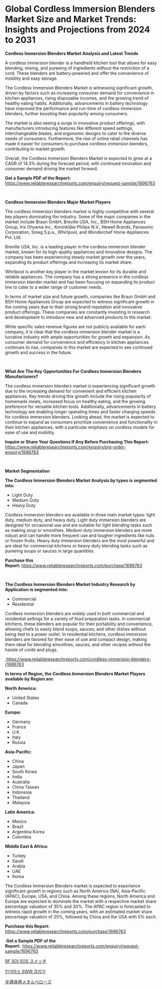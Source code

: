 <p><h1>Global Cordless Immersion Blenders Market Size and Market Trends: Insights and Projections from 2024 to 2031</h1></p><p><strong>Cordless Immersion Blenders Market Analysis and Latest Trends</strong></p>
<p><p>A cordless immersion blender is a handheld kitchen tool that allows for easy blending, mixing, and pureeing of ingredients without the restriction of a cord. These blenders are battery-powered and offer the convenience of mobility and easy storage.</p><p>The Cordless Immersion Blenders Market is witnessing significant growth, driven by factors such as increasing consumer demand for convenience in kitchen appliances, rising disposable incomes, and the growing trend of healthy eating habits. Additionally, advancements in battery technology have improved the performance and run-time of cordless immersion blenders, further boosting their popularity among consumers.</p><p>The market is also seeing a surge in innovative product offerings, with manufacturers introducing features like different speed settings, interchangeable blades, and ergonomic designs to cater to the diverse needs of consumers. Furthermore, the rise of online retail channels has made it easier for consumers to purchase cordless immersion blenders, contributing to market growth.</p><p>Overall, the Cordless Immersion Blenders Market is expected to grow at a CAGR of 14.3% during the forecast period, with continued innovation and consumer demand driving the market forward.</p></p>
<p><strong>Get a Sample PDF of the Report:&nbsp;</strong> <a href="https://www.reliableresearchreports.com/enquiry/request-sample/1696763">https://www.reliableresearchreports.com/enquiry/request-sample/1696763</a></p>
<p>&nbsp;</p>
<p><strong>Cordless Immersion Blenders Major Market Players</strong></p>
<p><p>The cordless immersion blenders market is highly competitive with several key players dominating the industry. Some of the major companies in the market include Braun GmbH, Breville USA, Inc., BSH Home Appliances Group, Iris Ohyama Inc., Koninklijke Philips N.V., Newell Brands, Panasonic Corporation, Smeg S.p.a., Whirlpool, and Wonderchef Home Appliances Pvt. Ltd.</p><p>Breville USA, Inc. is a leading player in the cordless immersion blender market, known for its high-quality appliances and innovative designs. The company has been experiencing steady market growth over the years, expanding its product offerings and increasing its market share.</p><p>Whirlpool is another key player in the market known for its durable and reliable appliances. The company has a strong presence in the cordless immersion blender market and has been focusing on expanding its product line to cater to a wider range of customer needs.</p><p>In terms of market size and future growth, companies like Braun GmbH and BSH Home Appliances Group are expected to witness significant growth in the coming years due to their strong brand reputation and innovative product offerings. These companies are constantly investing in research and development to introduce new and advanced products to the market.</p><p>While specific sales revenue figures are not publicly available for each company, it is clear that the cordless immersion blender market is a lucrative industry with ample opportunities for growth and expansion. As consumer demand for convenience and efficiency in kitchen appliances continues to rise, companies in this market are expected to see continued growth and success in the future.</p></p>
<p>&nbsp;</p>
<p><strong>What Are The Key Opportunities For Cordless Immersion Blenders Manufacturers?</strong></p>
<p><p>The cordless immersion blenders market is experiencing significant growth due to the increasing demand for convenient and efficient kitchen appliances. Key trends driving this growth include the rising popularity of homemade meals, increased focus on healthy eating, and the growing preference for versatile kitchen tools. Additionally, advancements in battery technology are enabling longer operating times and faster charging speeds for cordless immersion blenders. Looking ahead, the market is expected to continue to expand as consumers prioritize convenience and functionality in their kitchen appliances, with a particular emphasis on cordless models for ease of use and mobility.</p></p>
<p><strong>Inquire or Share Your Questions If Any Before Purchasing This Report:</strong> <a href="https://www.reliableresearchreports.com/enquiry/pre-order-enquiry/1696763">https://www.reliableresearchreports.com/enquiry/pre-order-enquiry/1696763</a></p>
<p>&nbsp;</p>
<p><strong>Market Segmentation</strong></p>
<p><strong>The Cordless Immersion Blenders Market Analysis by types is segmented into:</strong></p>
<p><ul><li>Light Duty</li><li>Medium Duty</li><li>Heavy Duty</li></ul></p>
<p><p>Cordless immersion blenders are available in three main market types: light duty, medium duty, and heavy duty. Light duty immersion blenders are designed for occasional use and are suitable for light blending tasks such as making soup or smoothies. Medium duty immersion blenders are more robust and can handle more frequent use and tougher ingredients like nuts or frozen fruits. Heavy duty immersion blenders are the most powerful and are ideal for commercial kitchens or heavy-duty blending tasks such as pureeing soups or sauces in large quantities.</p></p>
<p><strong>Purchase this Report:&nbsp;</strong><a href="https://www.reliableresearchreports.com/purchase/1696763">https://www.reliableresearchreports.com/purchase/1696763</a></p>
<p>&nbsp;</p>
<p><strong>The Cordless Immersion Blenders Market Industry Research by Application is segmented into:</strong></p>
<p><ul><li>Commercial</li><li>Residential</li></ul></p>
<p><p>Cordless immersion blenders are widely used in both commercial and residential settings for a variety of food preparation tasks. In commercial kitchens, these blenders are popular for their portability and convenience, allowing chefs to easily blend soups, sauces, and other dishes without being tied to a power outlet. In residential kitchens, cordless immersion blenders are favored for their ease of use and compact design, making them ideal for blending smoothies, sauces, and other recipes without the hassle of cords and plugs.</p></p>
<p><a href="https://www.reliableresearchreports.com/cordless-immersion-blenders-r1696763">&nbsp;https://www.reliableresearchreports.com/cordless-immersion-blenders-r1696763</a></p>
<p><strong>In terms of Region, the Cordless Immersion Blenders Market Players available by Region are:</strong></p>
<p>
    <p> <strong> North America: </strong>
        <ul>
            <li>United States</li>
            <li>Canada</li>
        </ul>
        </p> 
    <p> <strong> Europe: </strong>
        <ul>
            <li>Germany</li>
            <li>France</li>
            <li>U.K.</li>
            <li>Italy</li>
            <li>Russia</li>
        </ul>
        </p> 
    <p> <strong> Asia-Pacific: </strong>
        <ul>
            <li>China</li>
            <li>Japan</li>
            <li>South Korea</li>
            <li>India</li>
            <li>Australia</li>
            <li>China Taiwan</li>
            <li>Indonesia</li>
            <li>Thailand</li>
            <li>Malaysia</li>
        </ul>
        </p> 
    <p> <strong> Latin America: </strong>
        <ul>
            <li>Mexico</li>
            <li>Brazil</li>
            <li>Argentina Korea</li>
            <li>Colombia</li>
        </ul>
        </p> 
    <p> <strong> Middle East & Africa: </strong>
        <ul>
            <li>Turkey</li>
            <li>Saudi</li>
            <li>Arabia</li>
            <li>UAE</li>
            <li>Korea</li>
        </ul>
    </p>
    </p>
<p><p>The Cordless Immersion Blenders market is expected to experience significant growth in regions such as North America (NA), Asia-Pacific (APAC), Europe, USA, and China. Among these regions, North America and Europe are expected to dominate the market with a respective market share percentage valuation of 35% and 30%. The APAC region is forecasted to witness rapid growth in the coming years, with an estimated market share percentage valuation of 25%, followed by China and the USA with 5% each.</p></p>
<p><strong>Purchase this Report: </strong><a href="https://www.reliableresearchreports.com/purchase/1696763">https://www.reliableresearchreports.com/purchase/1696763</a></p>
<p>&nbsp;<strong>Get a Sample PDF of the Report:&nbsp;&nbsp;</strong><a href="https://www.reliableresearchreports.com/enquiry/request-sample/1696763">https://www.reliableresearchreports.com/enquiry/request-sample/1696763</a></p>
<p><strong></strong></p>
<p><p><a href="https://github.com/tanyaali3/Market-Research-Report-List-1/blob/main/2220901123602.md">RF SOI SOS スイッチ</a></p><p><a href="https://github.com/trmesnao7959541/Market-Research-Report-List-2/blob/main/8851791122475.md">인가아스 SWIR 감지기</a></p><p><a href="https://github.com/zoetazuur/Market-Research-Report-List-2/blob/main/4927550124444.md">半導体用メタルベローズ</a></p></p>